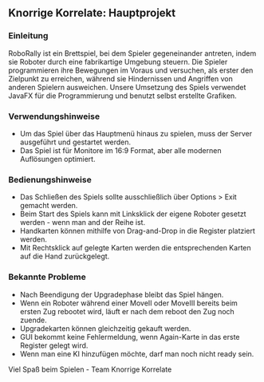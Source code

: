 ## Knorrige Korrelate: Hauptprojekt

### Einleitung
RoboRally ist ein Brettspiel, bei dem Spieler gegeneinander antreten, indem sie Roboter durch eine fabrikartige Umgebung steuern. Die Spieler programmieren ihre Bewegungen im Voraus und versuchen, als erster den Zielpunkt zu erreichen, während sie Hindernissen und Angriffen von anderen Spielern ausweichen. Unsere Umsetzung des Spiels verwendet JavaFX für die Programmierung und benutzt selbst erstellte Grafiken.

### Verwendungshinweise
- Um das Spiel über das Hauptmenü hinaus zu spielen, muss der Server ausgeführt und gestartet werden.
- Das Spiel ist für Monitore im 16:9 Format, aber alle modernen Auflösungen optimiert.

### Bedienungshinweise
- Das Schließen des Spiels sollte ausschließlich über Options > Exit gemacht werden.
- Beim Start des Spiels kann mit Linksklick der eigene Roboter gesetzt werden - wenn man and der Reihe ist.
- Handkarten können mithilfe von Drag-and-Drop in die Register platziert werden.
- Mit Rechtsklick auf gelegte Karten werden die entsprechenden Karten auf die Hand zurückgelegt.

### Bekannte Probleme
- Nach Beendigung der Upgradephase bleibt das Spiel hängen.
- Wenn ein Roboter während einer MoveII oder MoveIII bereits beim ersten Zug rebootet wird, läuft er nach dem reboot den Zug noch zuende.
- Upgradekarten können gleichzeitig gekauft werden.
- GUI bekommt keine Fehlermeldung, wenn Again-Karte in das erste Register gelegt wird.
- Wenn man eine KI hinzufügen möchte, darf man noch nicht ready sein.

Viel Spaß beim Spielen - Team Knorrige Korrelate


